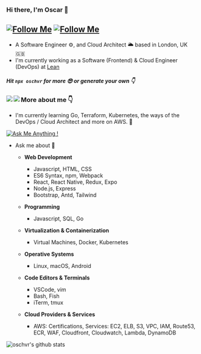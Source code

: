 ### Hi there, I'm Oscar 👋

[![Follow Me](https://img.shields.io/twitter/follow/oschvr?style=social)](https://twitter.com/oschvr)  [![Follow Me](https://img.shields.io/github/followers/oschvr?style=social)](https://github.com/oschvr) 
---

- A Software Engineer ⚙️, and Cloud Architect 🌥 based in London, UK 🇬🇧
- I'm currently working as a Software (Frontend) & Cloud Engineer (DevOps) at [Lean](https://leantech.me)

#####  Hit `npx oschvr` for more 😎 or generate your own 👇

<a href="https://github.com/oschvr/card">
  <img align="left" src="https://github-readme-stats.vercel.app/api/pin/?username=oschvr&repo=oschvr" />
</a>
<a href="https://github.com/oschvr/card">
  <img align="left" src="https://github-readme-stats.vercel.app/api/pin/?username=oschvr&repo=oschvr" />
</a>
 
### More about me 👇

- I'm currently learning Go, Terraform, Kubernetes, the ways of the DevOps / Cloud Architect and more on AWS. 🌱 

[![Ask Me Anything !](https://img.shields.io/badge/Ask%20me-anything-1abc9c.svg)](https://gitHub.com/oschvr/ama)

- Ask me about 🤔 

	- **Web Development**
		- Javascript, HTML, CSS
		- ES6 Syntax, npm, Webpack
		- React, React Native, Redux, Expo
		- Node.js, Express 
		- Bootstrap, Antd, Tailwind

	- **Programming**
		- Javascript, SQL, Go

	- **Virtualization & Containerization**
		- Virtual Machines, Docker, Kubernetes

	- **Operative Systems**
		- Linux, macOS, Android

	- **Code Editors & Terminals**
		- VSCode, vim
		- Bash, Fish
		- iTerm, tmux

	- **Cloud Providers & Services**
		- AWS: Certifications, Services: EC2, ELB, S3, VPC, IAM, Route53, ECR, WAF, Cloudfront, Cloudwatch, Lambda, DynamoDB

![oschvr's github stats](https://github-readme-stats.vercel.app/api?username=oschvr&show_icons=true)
